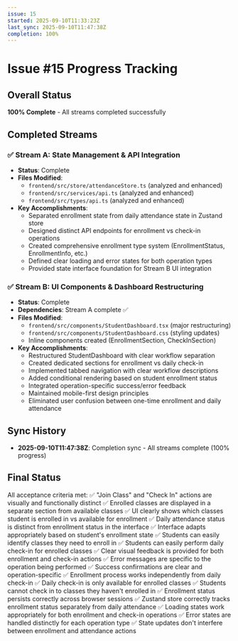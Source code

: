 ```yaml
---
issue: 15
started: 2025-09-10T11:33:23Z
last_sync: 2025-09-10T11:47:38Z
completion: 100%
---
```


# Issue #15 Progress Tracking

## Overall Status
**100% Complete** - All streams completed successfully

## Completed Streams
### ✅ Stream A: State Management & API Integration
- **Status**: Complete
- **Files Modified**: 
  - `frontend/src/store/attendanceStore.ts` (analyzed and enhanced)
  - `frontend/src/services/api.ts` (analyzed and enhanced)
  - `frontend/src/types/api.ts` (analyzed and enhanced)
- **Key Accomplishments**:
  - Separated enrollment state from daily attendance state in Zustand store
  - Designed distinct API endpoints for enrollment vs check-in operations
  - Created comprehensive enrollment type system (EnrollmentStatus, EnrollmentInfo, etc.)
  - Defined clear loading and error states for both operation types
  - Provided state interface foundation for Stream B UI integration

### ✅ Stream B: UI Components & Dashboard Restructuring  
- **Status**: Complete
- **Dependencies**: Stream A complete ✅
- **Files Modified**: 
  - `frontend/src/components/StudentDashboard.tsx` (major restructuring)
  - `frontend/src/components/StudentDashboard.css` (styling updates)
  - Inline components created (EnrollmentSection, CheckInSection)
- **Key Accomplishments**:
  - Restructured StudentDashboard with clear workflow separation
  - Created dedicated sections for enrollment vs daily check-in
  - Implemented tabbed navigation with clear workflow descriptions
  - Added conditional rendering based on student enrollment status
  - Integrated operation-specific success/error feedback
  - Maintained mobile-first design principles
  - Eliminated user confusion between one-time enrollment and daily attendance

## Sync History
- **2025-09-10T11:47:38Z**: Completion sync - All streams complete (100% progress)

## Final Status
All acceptance criteria met:
✅ "Join Class" and "Check In" actions are visually and functionally distinct
✅ Enrolled classes are displayed in a separate section from available classes
✅ UI clearly shows which classes student is enrolled in vs available for enrollment
✅ Daily attendance status is distinct from enrollment status in the interface
✅ Interface adapts appropriately based on student's enrollment state
✅ Students can easily identify classes they need to enroll in
✅ Students can easily perform daily check-in for enrolled classes
✅ Clear visual feedback is provided for both enrollment and check-in actions
✅ Error messages are specific to the operation being performed
✅ Success confirmations are clear and operation-specific
✅ Enrollment process works independently from daily check-in
✅ Daily check-in is only available for enrolled classes
✅ Students cannot check in to classes they haven't enrolled in
✅ Enrollment status persists correctly across browser sessions
✅ Zustand store correctly tracks enrollment status separately from daily attendance
✅ Loading states work appropriately for both enrollment and check-in operations
✅ Error states are handled distinctly for each operation type
✅ State updates don't interfere between enrollment and attendance actions